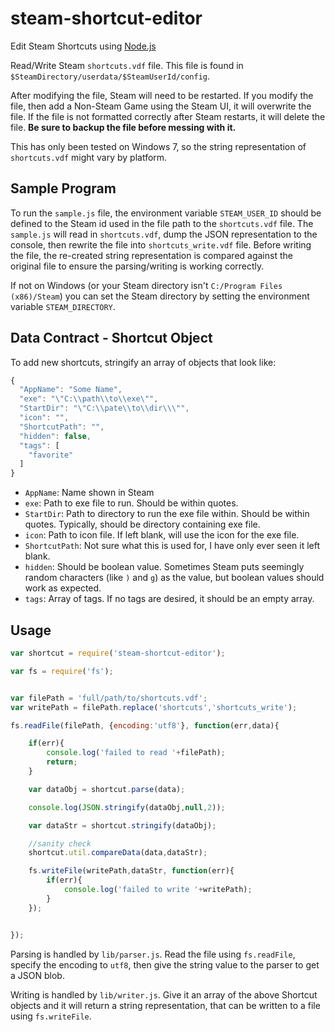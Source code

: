 # steam-shortcut-editor
Edit Steam Shortcuts using [Node.js](https://nodejs.org/)

Read/Write Steam `shortcuts.vdf` file.
This file is found in `$SteamDirectory/userdata/$SteamUserId/config`.

After modifying the file, Steam will need to be restarted. If you modify the file, then add a Non-Steam Game using the Steam UI, it will overwrite the file. If the file is not formatted correctly after Steam restarts, it will delete the file. **Be sure to backup the file before messing with it.**

This has only been tested on Windows 7, so the string representation of `shortcuts.vdf` might vary by platform.

## Sample Program
To run the `sample.js` file, the environment variable `STEAM_USER_ID` should be defined to the Steam id used in the file path to the `shortcuts.vdf` file. The `sample.js` will read in `shortcuts.vdf`, dump the JSON representation to the console, then rewrite the file into `shortcuts_write.vdf` file. Before writing the file, the re-created string representation is compared against the original file to ensure the parsing/writing is working correctly.

If not on Windows (or your Steam directory isn't `C:/Program Files (x86)/Steam`) you can set the Steam directory by setting the environment variable `STEAM_DIRECTORY`.


## Data Contract - Shortcut Object

To add new shortcuts, stringify an array of objects that look like:
```javascript
{
  "AppName": "Some Name",
  "exe": "\"C:\\path\\to\\exe\"",
  "StartDir": "\"C:\\pate\\to\\dir\\\"",
  "icon": "",
  "ShortcutPath": "",
  "hidden": false,
  "tags": [
    "favorite"
  ]
}
```
- `AppName`: Name shown in Steam
- `exe`: Path to exe file to run. Should be within quotes.
- `StartDir`: Path to directory to run the exe file within. Should be within quotes. Typically, should be directory containing exe file.
- `icon`: Path to icon file. If left blank, will use the icon for the exe file.
- `ShortcutPath`: Not sure what this is used for, I have only ever seen it left blank.
- `hidden`: Should be boolean value. Sometimes Steam puts seemingly random characters (like `)` and `g`) as the value, but boolean values should work as expected.
- `tags`: Array of tags. If no tags are desired, it should be an empty array.

## Usage

```javascript
var shortcut = require('steam-shortcut-editor');

var fs = require('fs');


var filePath = 'full/path/to/shortcuts.vdf';
var writePath = filePath.replace('shortcuts','shortcuts_write');

fs.readFile(filePath, {encoding:'utf8'}, function(err,data){

    if(err){
        console.log('failed to read '+filePath);
        return;
    }

    var dataObj = shortcut.parse(data);

    console.log(JSON.stringify(dataObj,null,2));

    var dataStr = shortcut.stringify(dataObj);

    //sanity check
    shortcut.util.compareData(data,dataStr);

    fs.writeFile(writePath,dataStr, function(err){
        if(err){
            console.log('failed to write '+writePath);
        }
    });


});
```

Parsing is handled by `lib/parser.js`. Read the file using `fs.readFile`, specify the encoding to `utf8`, then give the string value to the parser to get a JSON blob.

Writing is handled by `lib/writer.js`. Give it an array of the above Shortcut objects and it will return a string representation, that can be written to a file using `fs.writeFile`.
